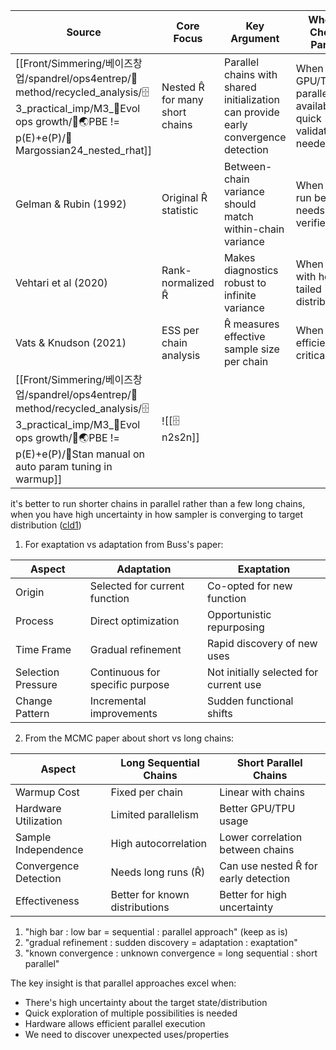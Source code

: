 
| Source                                           | Core Focus                      | Key Argument                                                                       | When to Choose Parallel                                            | Common Thread               |
| ------------------------------------------------ | ------------------------------- | ---------------------------------------------------------------------------------- | ------------------------------------------------------------------ | --------------------------- |
| [[Front/Simmering/베이즈창업/spandrel/ops4entrep/📐method/recycled_analysis/🗄️3_practical_imp/M3_🥚Evol ops growth/🧭🌏PBE != p(E)+e(P)/📜Margossian24_nested_rhat]]                   | Nested R̂ for many short chains | Parallel chains with shared initialization can provide early convergence detection | When GPU/TPU parallelization available and quick validation needed | Convergence diagnostics     |
| Gelman & Rubin (1992)                            | Original R̂ statistic           | Between-chain variance should match within-chain variance                          | When long-run behavior needs to be verified                        | Variance comparison methods |
| Vehtari et al (2020)                             | Rank-normalized R̂              | Makes diagnostics robust to infinite variance                                      | When dealing with heavy-tailed distributions                       | Robust diagnostics          |
| Vats & Knudson (2021)                            | ESS per chain analysis          | R̂ measures effective sample size per chain                                        | When sample efficiency is critical                                 | Sample size effectiveness   |
| [[Front/Simmering/베이즈창업/spandrel/ops4entrep/📐method/recycled_analysis/🗄️3_practical_imp/M3_🥚Evol ops growth/🧭🌏PBE != p(E)+e(P)/📜Stan manual on auto param tuning in warmup]] | ![[🗄️n2s2n]]                   |                                                                                    |                                                                    |                             |

it's better to run shorter chains in parallel rather than a few long chains, when you have high uncertainty in how sampler is converging to target distribution ([cld1](https://claude.ai/chat/98116811-5abb-4380-8dba-57cce33027ce))


1. For exaptation vs adaptation from Buss's paper:

| Aspect | Adaptation | Exaptation |
|---------|------------|------------|
| Origin | Selected for current function | Co-opted for new function |
| Process | Direct optimization | Opportunistic repurposing |
| Time Frame | Gradual refinement | Rapid discovery of new uses |
| Selection Pressure | Continuous for specific purpose | Not initially selected for current use |
| Change Pattern | Incremental improvements | Sudden functional shifts |

2. From the MCMC paper about short vs long chains:

| Aspect | Long Sequential Chains | Short Parallel Chains |
|---------|----------------------|-------------------|
| Warmup Cost | Fixed per chain | Linear with chains |
| Hardware Utilization | Limited parallelism | Better GPU/TPU usage |
| Sample Independence | High autocorrelation | Lower correlation between chains |
| Convergence Detection | Needs long runs (R̂) | Can use nested R̂ for early detection |
| Effectiveness | Better for known distributions | Better for high uncertainty |

1. "high bar : low bar = sequential : parallel approach" (keep as is)
2. "gradual refinement : sudden discovery = adaptation : exaptation" 
3. "known convergence : unknown convergence = long sequential : short parallel"

The key insight is that parallel approaches excel when:
- There's high uncertainty about the target state/distribution
- Quick exploration of multiple possibilities is needed
- Hardware allows efficient parallel execution
- We need to discover unexpected uses/properties